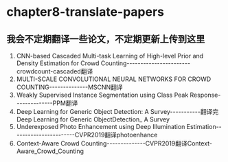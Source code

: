 # chapter8-translate-papers



## 我会不定期翻译一些论文，不定期更新上传到这里

1. CNN-based Cascaded Multi-task Learning of High-level Prior and Density
   Estimation for Crowd Counting-----------------------crowdcount-cascaded翻译
2. MULTI-SCALE CONVOLUTIONAL NEURAL NETWORKS FOR CROWD COUNTING--------------MSCNN翻译
3. Weakly Supervised Instance Segmentation using Class Peak Response--------------PPM翻译
4. Deep Learning for Generic Object Detection: A Survey-----------翻译完Deep Learning for Generic ObjectDetection_ A Survey
5. Underexposed Photo Enhancement using Deep Illumination Estimation-----------------------CVPR2019翻译photoenhance
6. Context-Aware Crowd Counting--------------CVPR2019翻译Context-Aware_Crowd_Counting

